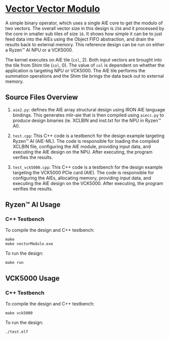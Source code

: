 <!---//===- README.md --------------------------*- Markdown -*-===//
//
// This file is licensed under the Apache License v2.0 with LLVM Exceptions.
// See https://llvm.org/LICENSE.txt for license information.
// SPDX-License-Identifier: Apache-2.0 WITH LLVM-exception
//
// Copyright (C) 2022, Advanced Micro Devices, Inc.
// 
//===----------------------------------------------------------------------===//-->

# <ins>Vector Vector Modulo</ins>

A simple binary operator, which uses a single AIE core to get the modulo of two vectors.  The overall vector size in this design is `256` and it processed by the core in smaller sub tiles of size `16`.  It shows how simple it can be to just feed data into the AIEs using the Object FIFO abstraction, and drain the results back to external memory.  This reference design can be run on either a Ryzen™ AI NPU or a VCK5000. 

The kernel executes on AIE tile (`col`, 2). Both input vectors are brought into the tile from Shim tile (`col`, 0). The value of `col` is dependent on whether the application is targeting NPU or VCK5000. The AIE tile performs the summation operations and the Shim tile brings the data back out to external memory.

## Source Files Overview

1. `aie2.py`: defines the AIE array structural design using IRON AIE language bindings. This generates mlir-aie that is then compiled using `aiecc.py` to produce design binaries (ie. XCLBIN and inst.txt for the NPU in Ryzen™ AI). 

1. `test.cpp`: This C++ code is a testbench for the design example targeting Ryzen™ AI (AIE-ML). The code is responsible for loading the compiled XCLBIN file, configuring the AIE module, providing input data, and executing the AIE design on the NPU. After executing, the program verifies the results.

1. `test_vck5000.cpp`: This C++ code is a testbench for the design example targeting the VCK5000 PCIe card (AIE). The code is responsible for configuring the AIEs, allocating memory, providing input data, and executing the AIE design on the VCK5000. After executing, the program verifies the results.

## Ryzen™ AI Usage

### C++ Testbench

To compile the design and C++ testbench:

```
make
make vectorModulo.exe
```

To run the design:

```
make run
```

## VCK5000 Usage

### C++ Testbench

To compile the design and C++ testbench:

```
make vck5000
```

To run the design:

```
./test.elf
```

